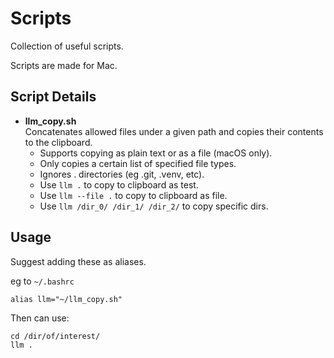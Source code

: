 # Scripts

Collection of useful scripts.

Scripts are made for Mac.

## Script Details

- **llm_copy.sh**  
  Concatenates allowed files under a given path and copies their contents to the clipboard.
  - Supports copying as plain text or as a file (macOS only).
  - Only copies a certain list of specified file types.
  - Ignores . directories (eg .git, .venv, etc).
  - Use `llm .` to copy to clipboard as test.
  - Use `llm --file .` to copy to clipboard as file.
  - Use `llm /dir_0/ /dir_1/ /dir_2/` to copy specific dirs.

## Usage

Suggest adding these as aliases.

eg to `~/.bashrc`

```
alias llm="~/llm_copy.sh"
```

Then can use:

```
cd /dir/of/interest/
llm .
```
